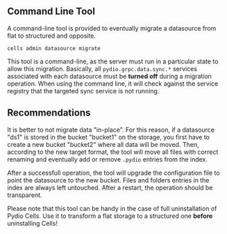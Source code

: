 ## Command Line Tool

A command-line tool is provided to eventually migrate a datasource from flat to structured and opposite. 

```
cells admin datasource migrate
```

This tool is a command-line, as the server must run in a particular state to allow this migration. Basically, all `pydio.grpc.data.sync.*` services associated with each datasource must be **turned off** during a migration operation. When using the command line, it will check against the service registry that the targeted sync service is not running.

## Recommendations

It is better to not migrate data "in-place". For this reason, if a datasource "ds1" is stored in the bucket "bucket1" on the storage, you first have to create a new bucket "bucket2" where all data will be moved. Then, according to the new target format, the tool will move all files with correct renaming and eventually add or remove `.pydio` entries from the index. 

After a successfull operation, the tool will upgrade the configuration file to point the datasource to the new bucket. Files and folders entries in the index are always left untouched. After a restart, the operation should be transparent.

Please note that this tool can be handy in the case of full uninstallation of Pydio Cells. Use it to transform a flat storage to a structured one **before** uninstalling Cells!